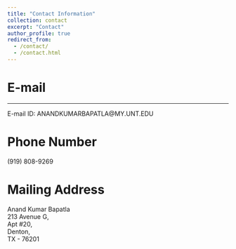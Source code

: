 ```yaml
---
title: "Contact Information"
collection: contact
excerpt: "Contact"
author_profile: true
redirect_from: 
  - /contact/
  - /contact.html
---
```

E-mail
===
<hr/>
E-mail ID: ANANDKUMARBAPATLA@MY.UNT.EDU

Phone Number
===
(919) 808-9269

Mailing Address
===
Anand Kumar Bapatla <br>
213 Avenue G, <br>
Apt #20,<br>
Denton,<br>
TX - 76201<br>